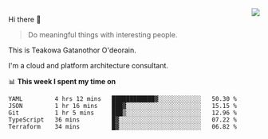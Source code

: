 <img align="right" src="https://github-readme-stats.vercel.app/api?username=Teakowa&show_icons=true&icon_color=2f80ed&text_color=718096&bg_color=ffffff&hide_title=true" />

Hi there 👋

> Do meaningful things with interesting people.

This is Teakowa Gatanothor O'deorain.

I'm a cloud and platform architecture consultant.

📊 **This week I spent my time on**
<!--START_SECTION:waka-->
```text
YAML         4 hrs 12 mins   ████████████▓░░░░░░░░░░░░   50.30 % 
JSON         1 hr 16 mins    ███▓░░░░░░░░░░░░░░░░░░░░░   15.15 % 
Git          1 hr 5 mins     ███▒░░░░░░░░░░░░░░░░░░░░░   12.96 % 
TypeScript   36 mins         █▓░░░░░░░░░░░░░░░░░░░░░░░   07.22 % 
Terraform    34 mins         █▓░░░░░░░░░░░░░░░░░░░░░░░   06.82 % 
```
<!--END_SECTION:waka-->
